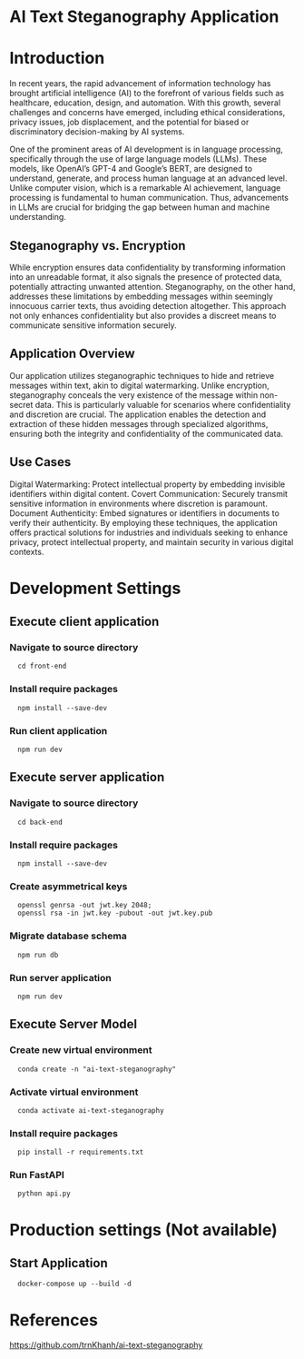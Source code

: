 # AI Text Steganography Application

# Introduction
In recent years, the rapid advancement of information technology has brought artificial intelligence (AI) to the forefront of various fields such as healthcare, education, design, and automation. With this growth, several challenges and concerns have emerged, including ethical considerations, privacy issues, job displacement, and the potential for biased or discriminatory decision-making by AI systems.

One of the prominent areas of AI development is in language processing, specifically through the use of large language models (LLMs). These models, like OpenAI’s GPT-4 and Google’s BERT, are designed to understand, generate, and process human language at an advanced level. Unlike computer vision, which is a remarkable AI achievement, language processing is fundamental to human communication. Thus, advancements in LLMs are crucial for bridging the gap between human and machine understanding.

## Steganography vs. Encryption
While encryption ensures data confidentiality by transforming information into an unreadable format, it also signals the presence of protected data, potentially attracting unwanted attention. Steganography, on the other hand, addresses these limitations by embedding messages within seemingly innocuous carrier texts, thus avoiding detection altogether. This approach not only enhances confidentiality but also provides a discreet means to communicate sensitive information securely.

## Application Overview
Our application utilizes steganographic techniques to hide and retrieve messages within text, akin to digital watermarking. Unlike encryption, steganography conceals the very existence of the message within non-secret data. This is particularly valuable for scenarios where confidentiality and discretion are crucial. The application enables the detection and extraction of these hidden messages through specialized algorithms, ensuring both the integrity and confidentiality of the communicated data.

## Use Cases
Digital Watermarking: Protect intellectual property by embedding invisible identifiers within digital content.
Covert Communication: Securely transmit sensitive information in environments where discretion is paramount.
Document Authenticity: Embed signatures or identifiers in documents to verify their authenticity.
By employing these techniques, the application offers practical solutions for industries and individuals seeking to enhance privacy, protect intellectual property, and maintain security in various digital contexts.


# Development Settings

## Execute client application

### Navigate to source directory

```shell
  cd front-end
```

### Install require packages

```shell
  npm install --save-dev
```

### Run client application

```shell
  npm run dev
```

## Execute server application

### Navigate to source directory

```shell
  cd back-end
```

### Install require packages

```shell
  npm install --save-dev
```

### Create asymmetrical keys

```shell
  openssl genrsa -out jwt.key 2048;
  openssl rsa -in jwt.key -pubout -out jwt.key.pub
```

### Migrate database schema

```shell
  npm run db
```

### Run server application

```shell
  npm run dev
```

## Execute Server Model

### Create new virtual environment

```shell
  conda create -n "ai-text-steganography"
```

### Activate virtual environment

```shell
  conda activate ai-text-steganography
```

### Install require packages

```shell
  pip install -r requirements.txt
```

### Run FastAPI

```shell
  python api.py
```

# Production settings (Not available)

## Start Application

```shell
  docker-compose up --build -d
```

# References

https://github.com/trnKhanh/ai-text-steganography
